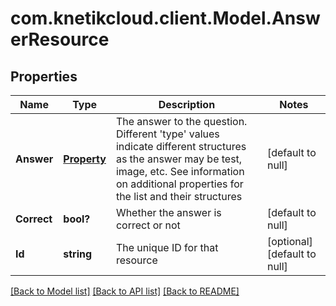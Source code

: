 # com.knetikcloud.client.Model.AnswerResource
## Properties

Name | Type | Description | Notes
------------ | ------------- | ------------- | -------------
**Answer** | [**Property**](Property.md) | The answer to the question. Different &#39;type&#39; values indicate different structures as the answer may be test, image, etc. See information on additional properties for the list and their structures | [default to null]
**Correct** | **bool?** | Whether the answer is correct or not | [default to null]
**Id** | **string** | The unique ID for that resource | [optional] [default to null]

[[Back to Model list]](../README.md#documentation-for-models) [[Back to API list]](../README.md#documentation-for-api-endpoints) [[Back to README]](../README.md)

